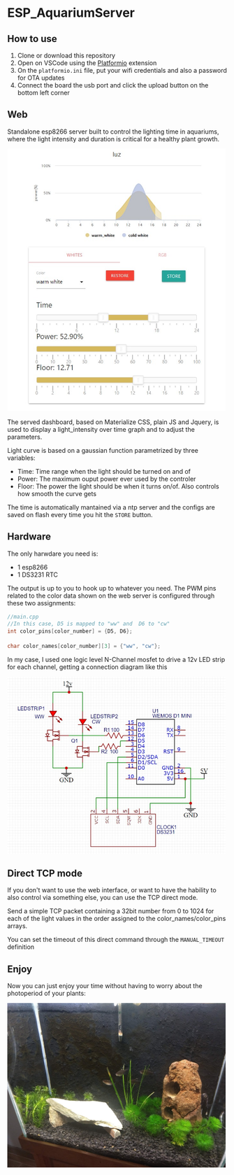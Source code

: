 # ESP_AquariumServer

## How to use

1. Clone or download this repository 
2. Open on VSCode using the [Platformio](https://platformio.org/platformio-ide) extension
3. On the `platformio.ini` file, put your wifi credentials and also a password for OTA updates
4. Connect the board the usb port and click the upload button on the bottom left corner


## Web
Standalone esp8266 server built to control the lighting time in aquariums, where the light intensity and duration is critical for a healthy plant growth.

<img src="pictures\webpage_screenshot.jpg" alt="Website screenshot" style="width: 500px;"/>

The  served dashboard, based on Materialize CSS, plain JS and Jquery, is used to display a light_intensity over time graph and to adjust the parameters.

Light curve is based on a gaussian function parametrized by three variables:
 
 - Time: Time range when the light should be turned on and of
 - Power: The maximum ouput power ever used by the controler
 - Floor: The power the light should be when it turns on/of. Also controls how smooth the curve gets

The time is automatically mantained via a ntp server and the configs are saved on flash every time you hit the `STORE` button.

## Hardware 

The only harwdare you need is:

- 1 esp8266
- 1 DS3231 RTC

The output is up to you to hook up to whatever you need. The PWM pins related to the color data shown on the web server is configured through these two assignments:

``` C++
//main.cpp
//In this case, D5 is mapped to "ww" and  D6 to "cw"
int color_pins[color_number] = {D5, D6};

char color_names[color_number][3] = {"ww", "cw"};

```

In my case, I used one logic level N-Channel mosfet to drive a 12v LED strip for each channel, getting a connection diagram like this

<img src="pictures\simple_schematic.jpg" alt="Website screenshot" style="width: 500px;"/>


## Direct TCP mode

If you don't want to use the web interface, or want to have the hability to also control via
something else, you can use the TCP direct mode. 

Send a simple TCP packet containing a 32bit number from 0 to 1024 for each of the light values in the order assigned to the color_names/color_pins arrays. 

You can set the timeout of this direct command through the `MANUAL_TIMEOUT` definition

## Enjoy

Now you can just enjoy your time without having to worry about the photoperiod of your plants:

<img src="pictures\aquarium result.jpg" alt="Website screenshot" style="width: 500px;"/>


